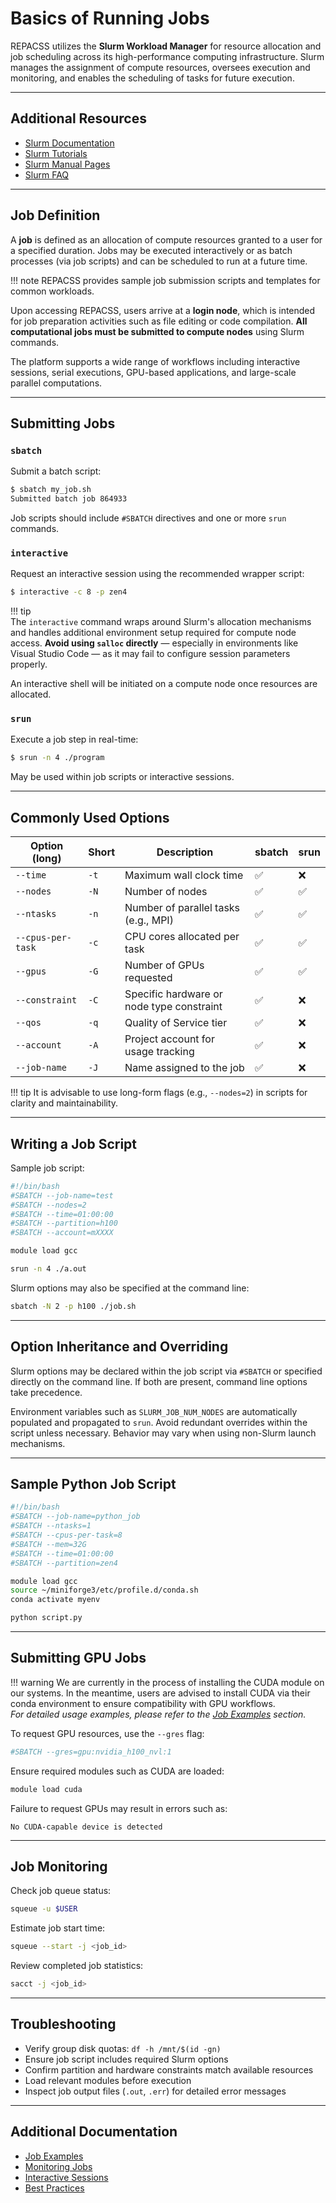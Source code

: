 # Basics of Running Jobs

REPACSS utilizes the **Slurm Workload Manager** for resource allocation and job scheduling across its high-performance computing infrastructure. Slurm manages the assignment of compute resources, oversees execution and monitoring, and enables the scheduling of tasks for future execution.

---

## Additional Resources

* [Slurm Documentation](https://slurm.schedmd.com/documentation.html)
* [Slurm Tutorials](https://slurm.schedmd.com/tutorials.html)
* [Slurm Manual Pages](https://slurm.schedmd.com/man_index.html)
* [Slurm FAQ](https://slurm.schedmd.com/faq.html)

---

## Job Definition

A **job** is defined as an allocation of compute resources granted to a user for a specified duration. Jobs may be executed interactively or as batch processes (via job scripts) and can be scheduled to run at a future time.

!!! note
    REPACSS provides sample job submission scripts and templates for common workloads.

Upon accessing REPACSS, users arrive at a **login node**, which is intended for job preparation activities such as file editing or code compilation. **All computational jobs must be submitted to compute nodes** using Slurm commands.

The platform supports a wide range of workflows including interactive sessions, serial executions, GPU-based applications, and large-scale parallel computations.

---

## Submitting Jobs

### `sbatch`

Submit a batch script:

```bash
$ sbatch my_job.sh
Submitted batch job 864933
```

Job scripts should include `#SBATCH` directives and one or more `srun` commands.

### `interactive`

Request an interactive session using the recommended wrapper script:

```bash
$ interactive -c 8 -p zen4
```

!!! tip  
    The `interactive` command wraps around Slurm's allocation mechanisms and handles additional environment setup required for compute node access. **Avoid using `salloc` directly** — especially in environments like Visual Studio Code — as it may fail to configure session parameters properly.

An interactive shell will be initiated on a compute node once resources are allocated.

### `srun`

Execute a job step in real-time:

```bash
$ srun -n 4 ./program
```

May be used within job scripts or interactive sessions.

---

## Commonly Used Options

| Option (long)     | Short | Description                               | sbatch | srun |
| ----------------- | ----- | ----------------------------------------- | ------ | ---- |
| `--time`          | `-t`  | Maximum wall clock time                   | ✅      | ❌    |
| `--nodes`         | `-N`  | Number of nodes                           | ✅      | ✅    |
| `--ntasks`        | `-n`  | Number of parallel tasks (e.g., MPI)      | ✅      | ✅    |
| `--cpus-per-task` | `-c`  | CPU cores allocated per task              | ✅      | ✅    |
| `--gpus`          | `-G`  | Number of GPUs requested                  | ✅      | ✅    |
| `--constraint`    | `-C`  | Specific hardware or node type constraint | ✅      | ❌    |
| `--qos`           | `-q`  | Quality of Service tier                   | ✅      | ❌    |
| `--account`       | `-A`  | Project account for usage tracking        | ✅      | ❌    |
| `--job-name`      | `-J`  | Name assigned to the job                  | ✅      | ❌    |

!!! tip
    It is advisable to use long-form flags (e.g., `--nodes=2`) in scripts for clarity and maintainability.

---

## Writing a Job Script

Sample job script:

```bash
#!/bin/bash
#SBATCH --job-name=test
#SBATCH --nodes=2
#SBATCH --time=01:00:00
#SBATCH --partition=h100
#SBATCH --account=mXXXX

module load gcc

srun -n 4 ./a.out
```

Slurm options may also be specified at the command line:

```bash
sbatch -N 2 -p h100 ./job.sh
```

---

## Option Inheritance and Overriding

Slurm options may be declared within the job script via `#SBATCH` or specified directly on the command line. If both are present, command line options take precedence.

Environment variables such as `SLURM_JOB_NUM_NODES` are automatically populated and propagated to `srun`. Avoid redundant overrides within the script unless necessary. Behavior may vary when using non-Slurm launch mechanisms.

---

## Sample Python Job Script

```bash
#!/bin/bash
#SBATCH --job-name=python_job
#SBATCH --ntasks=1
#SBATCH --cpus-per-task=8
#SBATCH --mem=32G
#SBATCH --time=01:00:00
#SBATCH --partition=zen4

module load gcc
source ~/miniforge3/etc/profile.d/conda.sh
conda activate myenv

python script.py
```

---

## Submitting GPU Jobs

!!! warning
    We are currently in the process of installing the CUDA module on our systems. In the meantime, users are advised to install CUDA via their conda environment to ensure compatibility with GPU workflows.   
    *For detailed usage examples, please refer to the [Job Examples](examples.md) section.*

To request GPU resources, use the `--gres` flag:

```bash
#SBATCH --gres=gpu:nvidia_h100_nvl:1
```

Ensure required modules such as CUDA are loaded:

```bash
module load cuda
```

Failure to request GPUs may result in errors such as:

```
No CUDA-capable device is detected
```

---

## Job Monitoring

Check job queue status:

```bash
squeue -u $USER
```

Estimate job start time:

```bash
squeue --start -j <job_id>
```

Review completed job statistics:

```bash
sacct -j <job_id>
```

---

## Troubleshooting

* Verify group disk quotas: `df -h /mnt/$(id -gn)`
* Ensure job script includes required Slurm options
* Confirm partition and hardware constraints match available resources
* Load relevant modules before execution
* Inspect job output files (`.out`, `.err`) for detailed error messages

---

## Additional Documentation

* [Job Examples](examples.md)
* [Monitoring Jobs](monitoring.md)
* [Interactive Sessions](interactive.md)
* [Best Practices](best-practices.md)
